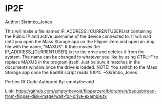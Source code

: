 # IP2F
 Author: Skrimbo_Jones

This will make a file named IP_ADDRESS_[CURRENTUSER].txt containing the Pulbic IP and active username of the device connected to. It will wait until you open the Mass Storage app on the 
Flipper Zero and open an .img file with the name, "MAXUS".
It then moves the IP_ADDRESS_[CURRENTUSER].txt to the drive and deletes it from the system.
The name can be changed to whatever you like by using CTRL+F to replace MAXUS in the program itself. Just be sure it matches in the documents window once the drive is loaded.
NOTE: You switch to the Mass Storage app once the BadKB script reads 100%.
~Skrimbo_Jones

Portion Of Code Authored By: emptythevoid

Link: https://github.com/emptythevoid/flipperzero/blob/main/badusb/read-from-flipper-disk-image/wait-for-drive-example.tx
